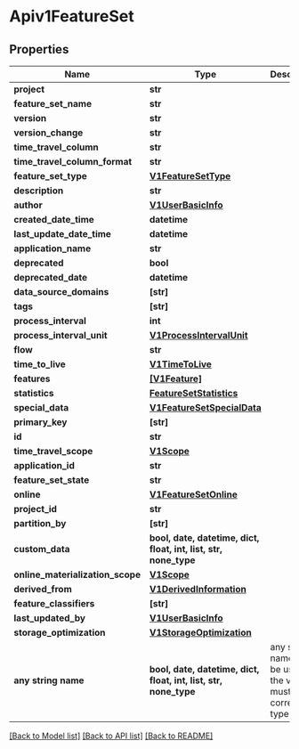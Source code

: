 # Apiv1FeatureSet


## Properties
Name | Type | Description | Notes
------------ | ------------- | ------------- | -------------
**project** | **str** |  | [optional] 
**feature_set_name** | **str** |  | [optional] 
**version** | **str** |  | [optional] 
**version_change** | **str** |  | [optional] 
**time_travel_column** | **str** |  | [optional] 
**time_travel_column_format** | **str** |  | [optional] 
**feature_set_type** | [**V1FeatureSetType**](V1FeatureSetType.md) |  | [optional] 
**description** | **str** |  | [optional] 
**author** | [**V1UserBasicInfo**](V1UserBasicInfo.md) |  | [optional] 
**created_date_time** | **datetime** |  | [optional] 
**last_update_date_time** | **datetime** |  | [optional] 
**application_name** | **str** |  | [optional] 
**deprecated** | **bool** |  | [optional] 
**deprecated_date** | **datetime** |  | [optional] 
**data_source_domains** | **[str]** |  | [optional] 
**tags** | **[str]** |  | [optional] 
**process_interval** | **int** |  | [optional] 
**process_interval_unit** | [**V1ProcessIntervalUnit**](V1ProcessIntervalUnit.md) |  | [optional] 
**flow** | **str** |  | [optional] 
**time_to_live** | [**V1TimeToLive**](V1TimeToLive.md) |  | [optional] 
**features** | [**[V1Feature]**](V1Feature.md) |  | [optional] 
**statistics** | [**FeatureSetStatistics**](FeatureSetStatistics.md) |  | [optional] 
**special_data** | [**V1FeatureSetSpecialData**](V1FeatureSetSpecialData.md) |  | [optional] 
**primary_key** | **[str]** |  | [optional] 
**id** | **str** |  | [optional] 
**time_travel_scope** | [**V1Scope**](V1Scope.md) |  | [optional] 
**application_id** | **str** |  | [optional] 
**feature_set_state** | **str** |  | [optional] 
**online** | [**V1FeatureSetOnline**](V1FeatureSetOnline.md) |  | [optional] 
**project_id** | **str** |  | [optional] 
**partition_by** | **[str]** |  | [optional] 
**custom_data** | **bool, date, datetime, dict, float, int, list, str, none_type** |  | [optional] 
**online_materialization_scope** | [**V1Scope**](V1Scope.md) |  | [optional] 
**derived_from** | [**V1DerivedInformation**](V1DerivedInformation.md) |  | [optional] 
**feature_classifiers** | **[str]** |  | [optional] 
**last_updated_by** | [**V1UserBasicInfo**](V1UserBasicInfo.md) |  | [optional] 
**storage_optimization** | [**V1StorageOptimization**](V1StorageOptimization.md) |  | [optional] 
**any string name** | **bool, date, datetime, dict, float, int, list, str, none_type** | any string name can be used but the value must be the correct type | [optional]

[[Back to Model list]](../README.md#documentation-for-models) [[Back to API list]](../README.md#documentation-for-api-endpoints) [[Back to README]](../README.md)


